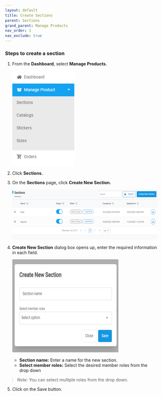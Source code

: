 ```yaml
---
layout: default
title: Create Sections
parent: Sections
grand_parent: Manage Products
nav_order: 1
nav_exclude: true
---
```


### Steps to create a section

1. From the **Dashboard**, select **Manage Products.**
   
   ![](../../../images/manageproducts/mng1.png)

2. Click **Sections.**

3. On the **Sections** page, click **Create New Section.**

    ![](../../../images/manageproducts/section2.png)
   
4. **Create New Section** dialog box opens up, enter the required information in each field.

    ![](../../../images/manageproducts/section3.png)
   
    * **Section name:** Enter a name for the new section.<br>
    * **Select member roles:** Select the desired member roles from the drop down

>*Note:* You can select mulitple roles from the drop down. 

5. Click on the Save button. 




